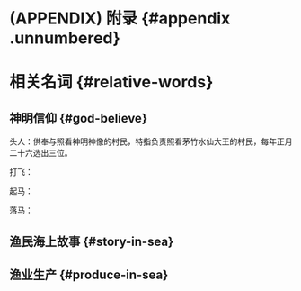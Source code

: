 # (APPENDIX) 附录 {#appendix .unnumbered} 

# 相关名词 {#relative-words}

## 神明信仰 {#god-believe}

头人：供奉与照看神明神像的村民，特指负责照看茅竹水仙大王的村民，每年正月二十六选出三位。

打飞：

起马：

落马：

## 渔民海上故事 {#story-in-sea}

## 渔业生产 {#produce-in-sea}
